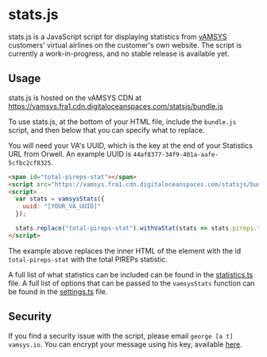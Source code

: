 # stats.js

stats.js is a JavaScript script for displaying statistics from [vAMSYS](https://vamsys.co.uk) customers' virtual airlines on the customer's own website. The script is currently a work-in-progress,
and no stable release is available yet.

## Usage

stats.js is hosted on the vAMSYS CDN at https://vamsys.fra1.cdn.digitaloceanspaces.com/statsjs/bundle.js

To use stats.js, at the bottom of your HTML file, include the `bundle.js` script, and then below that you can specify what to replace.

You will need your VA's UUID, which is the key at the end of your Statistics URL from Orwell. An example UUID is `44af8377-34f9-401a-aafe-5cfbc2cf8325`.

```html
<span id="total-pireps-stat"></span>
<script src="https://vamsys.fra1.cdn.digitaloceanspaces.com/statsjs/bundle.js"></script>
<script>
  var stats = vamsysStats({
    uuid: "[YOUR_VA_UUID]"
  });

  stats.replace("total-pireps-stat").withVaStat(stats => stats.pireps.total);
</script>
```

The example above replaces the inner HTML of the element with the id `total-pireps-stat` with the total PIREPs statistic.

A full list of what statistics can be included can be found in the [statistics.ts](/src/types/statistics.ts) file. A full list of options that can be passed to the `vamsysStats` function can be
found in the [settings.ts](/src/types/settings.ts) file.

## Security

If you find a security issue with the script, please email `george [a t] vamsys.io`. You can encrypt your message using his key, available [here](https://www.southampton.ac.uk/~gjp1g21/key.asc).
